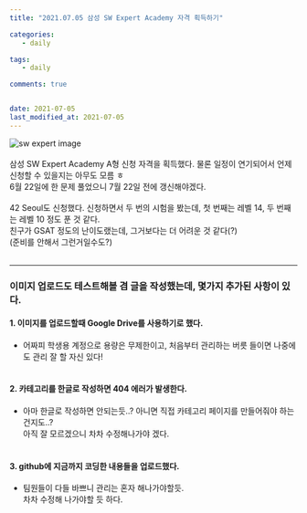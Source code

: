 ```yaml
---
title: "2021.07.05 삼성 SW Expert Academy 자격 획득하기"

categories:
   - daily

tags:
   - daily

comments: true


date: 2021-07-05
last_modified_at: 2021-07-05
---
```

![sw expert image](https://drive.google.com/uc?id=1JeequH9Y-oOQY_aUit0sG9tqAyINXGWE)<br/><br/>
삼성 SW Expert Academy A형 신청 자격을 획득했다. 물론 일정이 연기되어서 언제 신청할 수 있을지는 아무도 모름 ㅎ<br/>
6월 22일에 한 문제 풀었으니 7월 22일 전에 갱신해야겠다.<br/><br/>
42 Seoul도 신청했다. 신청하면서 두 번의 시험을 봤는데, 첫 번째는 레벨 14, 두 번째는 레벨 10 정도 푼 것 같다.<br/>
친구가 GSAT 정도의 난이도랬는데, 그거보다는 더 어려운 것 같다(?)<br/>
(준비를 안해서 그런거일수도?)<br/><br/>
- - -
### 이미지 업로드도 테스트해볼 겸 글을 작성했는데, 몇가지 추가된 사항이 있다.<br/>
#### 1. 이미지를 업로드할때 Google Drive를 사용하기로 했다.<br/>
- 어짜피 학생용 계정으로 용량은 무제한이고, 처음부터 관리하는 버릇 들이면 나중에도 관리 잘 할 자신 있다!<br/><br/>

#### 2. 카테고리를 한글로 작성하면 404 에러가 발생한다.<br/>
- 아마 한글로 작성하면 안되는듯..? 아니면 직접 카테고리 페이지를 만들어줘야 하는건지도..?<br/>아직 잘 모르겠으니 차차 수정해나가야 겠다.<br/><br/>

#### 3. github에 지금까지 코딩한 내용들을 업로드했다.<br/>
- 팀원들이 다들 바쁘니 관리는 혼자 해나가야할듯.<br/>차차 수정해 나가야할 듯 하다.<br/>
